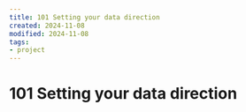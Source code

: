 ```yaml
---
title: 101 Setting your data direction
created: 2024-11-08
modified: 2024-11-08
tags:
- project
---
```

# 101 Setting your data direction
